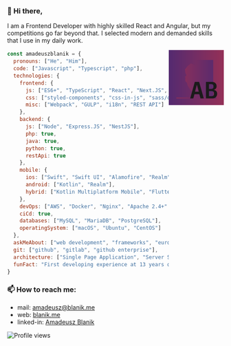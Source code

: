 ### 👋 Hi there,
I am a Frontend Developer with highly skilled React and Angular, but my competitions go far beyond that. I selected modern and demanded skills that I use in my daily work.

<img align='right' src="https://raw.githubusercontent.com/amadeuszblanik/amadeuszblanik/master/logo.svg" alt="logo" width="128"/>

```javascript
const amadeuszblanik = {
  pronouns: ["He", "Him"],
  code: ["Javascript", "Typescript", "php"],
  technologies: {
    frontend: {
      js: ["ES6+", "TypeScript", "React", "Next.JS", "Angular", "Redux", "NgRX", "RxJS"],
      css: ["styled-components", "css-in-js", "sass/css", "post-css", "stylus", "less"],
      misc: ["Webpack", "GULP", "i18n", "REST API"]
    },
    backend: {
      js: ["Node", "Express.JS", "NestJS"],
      php: true,
      java: true,
      python: true,
      restApi: true
    },
    mobile: {
      ios: ["Swift", "Swift UI", "Alamofire", "Realm"]
      android: ["Kotlin", "Realm"],
      hybrid: ["Kotlin Multiplatform Mobile", "Flutter", "React-native"]
    },
    devOps: ["AWS", "Docker", "Nginx", "Apache 2.4+" "DigitalOcean"],
    ciCd: true,
    databases: ["MySQL", "MariaDB", "PostgreSQL"],
    operatingSystem: ["macOS", "Ubuntu", "CentOS"]
  },
  askMeAbout: ["web development", "frameworks", "european cars", "dogs", "travels"],
  git: ["github", "gitlab", "github enterprise"],
  architecture: ["Single Page Application", "Server Side Render", "Progressive Web Apps", "Web application"],
  funFact: "First developing experience at 13 years old"
}
```

### 📫 How to reach me:
* mail: [amadeusz@blanik.me](mailto:amadeusz@blanik.me)
* web: [blanik.me](https://blanik.me)
* linked-in: [Amadeusz Blanik](https://www.linkedin.com/public-profile/in/amadeuszblanik)

![Profile views](https://gpvc.arturio.dev/amadeuszblanik)
